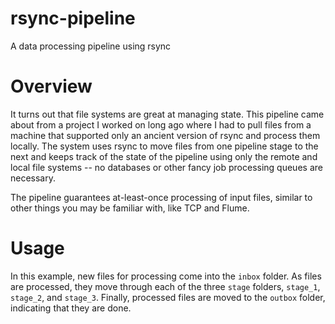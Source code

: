 # rsync-pipeline
A data processing pipeline using rsync

# Overview
It turns out that file systems are great at managing state. This pipeline came about from a project I worked on long ago where I had to pull files from a machine that supported only an ancient version of rsync and process them locally. The system uses rsync to move files from one pipeline stage to the next and keeps track of the state of the pipeline using only the remote and local file systems -- no databases or other fancy job processing queues are necessary.

The pipeline guarantees at-least-once processing of input files, similar to other things you may be familiar with, like TCP and Flume.

# Usage
In this example, new files for processing come into the `inbox` folder. As files are processed, they move through each of the three `stage`
folders, `stage_1`, `stage_2`, and `stage_3`. Finally, processed files are moved to the `outbox` folder, indicating that they are done.
